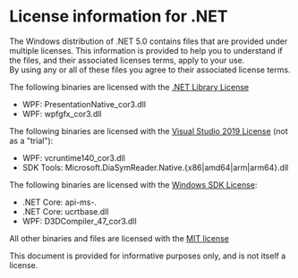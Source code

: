 # License information for .NET

The Windows distribution of .NET 5.0 contains files that are provided under multiple licenses. 
This information is provided to help you to understand if the files, and their associated licenses terms, apply to your use.  
By using any or all of these files you agree to their associated license terms. 

The following binaries are licensed with the [.NET Library License](https://dotnet.microsoft.com/en/dotnet_library_license.htm)

* WPF: PresentationNative_cor3.dll
* WPF: wpfgfx_cor3.dll

The following binaries are licensed with the [Visual Studio 2019 License](https://visualstudio.microsoft.com/license-terms/mlt031619/) (not as a "trial"):

* WPF: vcruntime140_cor3.dll 
* SDK Tools: Microsoft.DiaSymReader.Native.{x86|amd64|arm|arm64}.dll 

The following binaries are licensed with the [Windows SDK License](https://docs.microsoft.com/legal/windows-sdk/license):

* .NET Core: api-ms-*.* 
* .NET Core: ucrtbase.dll 
* WPF: D3DCompiler_47_cor3.dll

All other binaries and files are licensed with the [MIT license](https://github.com/dotnet/core/blob/master/LICENSE.TXT)

This document is provided for informative purposes only, and is not itself a license.
